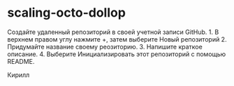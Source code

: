 # scaling-octo-dollop
Создайте удаленный репозиторий в своей учетной записи GitHub.  1. В верхнем правом углу нажмите +, затем выберите Новый репозиторий  2. Придумайте название своему реозиторию.  3. Напишите краткое описание.  4. Выберите Инициализировать этот репозиторий с помощью README. 

Кирилл 
